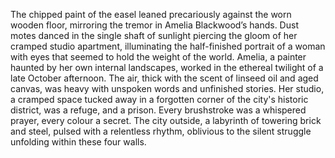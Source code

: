 The chipped paint of the easel leaned precariously against the worn wooden floor, mirroring the tremor in Amelia Blackwood’s hands.  Dust motes danced in the single shaft of sunlight piercing the gloom of her cramped studio apartment, illuminating the half-finished portrait of a woman with eyes that seemed to hold the weight of the world.  Amelia, a painter haunted by her own internal landscapes, worked in the ethereal twilight of a late October afternoon.  The air, thick with the scent of linseed oil and aged canvas, was heavy with unspoken words and unfinished stories.  Her studio, a cramped space tucked away in a forgotten corner of the city's historic district, was a refuge, and a prison.  Every brushstroke was a whispered prayer, every colour a secret. The city outside, a labyrinth of towering brick and steel, pulsed with a relentless rhythm, oblivious to the silent struggle unfolding within these four walls.
